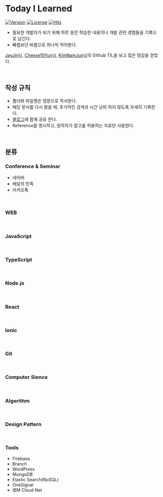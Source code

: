 # Today I Learned

[![Version](https://img.shields.io/badge/version-2020.12.20-red.svg)](./CHANGELOG)  [![License](https://img.shields.io/github/license/mashape/apistatus.svg)](./LICENSE)  [![Hits](https://hits.seeyoufarm.com/api/count/incr/badge.svg?url=https://github.com/namjunemy/TIL)](https://hits.seeyoufarm.com/)

- 필요한 개발자가 되기 위해 하루 동안 학습한 내용이나 개발 관련 경험들을 기록으로 남긴다.
- 빠름보단 바름으로 하나씩 적어본다.

[JayJin](https://github.com/milooy)님, [Cheese10Yun](https://github.com/cheese10yun/TIL)님, [KimNamJun](https://github.com/namjunemy/TIL)님의 Github TIL을 보고 많은 영감을 얻었다.

<br>

## 작성 규칙
- 폴더와 파일명은 영문으로 작서한다.
- 해당 문서를 다시 봤을 때, 추가적인 검색과 시간 낭비 하지 않도록 자세히 기록한다.
- [블로그](https://freeko.tistory.com/)에 함께 공유 한다.
- Reference를 명시하고, 원작자가 참고를 허용하는 자료만 사용한다.

<br>

## 분류
### Conference & Seminar
- 네이버
- 배달의 민족
- 카카오톡

<br>

### WEB

<br>

### JavaScript

<br>

### TypeScript

<br>

### Node.js

<br>

### React

<br>


### Ionic

<br>


### Git

<br>


### Computer Sience

<br>

### Algorithm

<br>


### Design Pattern

<br>


### Tools
- Firebase
- Branch
- WordPress
- MongoDB
- Elastic Search(NoSQL)
- OneSignal
- IBM Cloud Net

<br>

